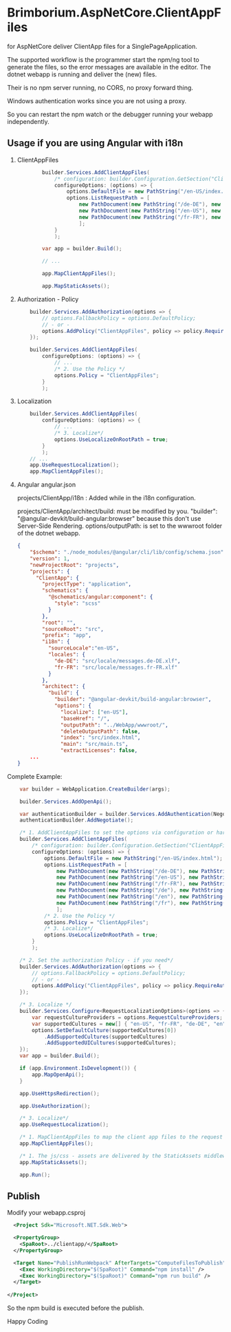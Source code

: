 # Brimborium.AspNetCore.ClientAppFiles

for AspNetCore deliver ClientApp files for a SinglePageApplication.

The supported workflow is the programmer start the npm/ng tool to generate the files, so the error messages are available in the editor.
The dotnet webapp is running and deliver the (new) files.

Their is no npm server running, no CORS, no proxy forward thing.

Windows authentication works since you are not using a proxy.

So you can restart the npm watch or the debugger running your webapp independently.

## Usage if you are using Angular with i18n

1. ClientAppFiles

    ```csharp
            builder.Services.AddClientAppFiles(
                /* configuration: builder.Configuration.GetSection("ClientAppFiles"),*/
                configureOptions: (options) => {
                    options.DefaultFile = new PathString("/en-US/index.html");
                    options.ListRequestPath = [
                        new PathDocument(new PathString("/de-DE"), new PathString("/de-DE/index.html")),
                        new PathDocument(new PathString("/en-US"), new PathString("/en-US/index.html")),
                        new PathDocument(new PathString("/fr-FR"), new PathString("/fr-FR/index.html")),
                        ];
                }
                );

            var app = builder.Build();

            // ...

            app.MapClientAppFiles();

            app.MapStaticAssets();
    ```

2. Authorization - Policy

    ```csharp
        builder.Services.AddAuthorization(options => {
            // options.FallbackPolicy = options.DefaultPolicy;
            // - or -
            options.AddPolicy("ClientAppFiles", policy => policy.RequireAuthenticatedUser());
        });

        builder.Services.AddClientAppFiles(
            configureOptions: (options) => {
                // ...
                /* 2. Use the Policy */
                options.Policy = "ClientAppFiles";
            }
            );
    ```

3. Localization
    ```csharp
        builder.Services.AddClientAppFiles(
            configureOptions: (options) => {
                // ...
                /* 3. Localize*/
                options.UseLocalizeOnRootPath = true;
            }
            );
        // ...
        app.UseRequestLocalization();
        app.MapClientAppFiles();
    ```

4. Angular angular.json
  
 
   projects/ClientApp/i18n : Added while in the i18n configuration.
  
   projects/ClientApp/architect/build: must be modified by you.
   "builder": "@angular-devkit/build-angular:browser" because this don't use Server-Side Rendering.
   options/outputPath: is set to the wwwroot folder of the dotnet webapp.

    ```json
    {
        "$schema": "./node_modules/@angular/cli/lib/config/schema.json",
        "version": 1,
        "newProjectRoot": "projects",
        "projects": {
          "ClientApp": {
            "projectType": "application",
            "schematics": {
              "@schematics/angular:component": {
                "style": "scss"
              }
            },
            "root": "",
            "sourceRoot": "src",
            "prefix": "app",
            "i18n": {
              "sourceLocale":"en-US",
              "locales": {
                "de-DE": "src/locale/messages.de-DE.xlf",
                "fr-FR": "src/locale/messages.fr-FR.xlf"
              }
            },
            "architect": {
              "build": {
                "builder": "@angular-devkit/build-angular:browser",
                "options": {
                  "localize": ["en-US"],
                  "baseHref": "/",
                  "outputPath": "../WebApp/wwwroot/",
                  "deleteOutputPath": false,
                  "index": "src/index.html",
                  "main": "src/main.ts",
                  "extractLicenses": false,
        ...
    }
    ```

Complete Example:

```csharp
    var builder = WebApplication.CreateBuilder(args);

    builder.Services.AddOpenApi();

    var authenticationBuilder = builder.Services.AddAuthentication(NegotiateDefaults.AuthenticationScheme);
    authenticationBuilder.AddNegotiate();

    /* 1. AddClientAppFiles to set the options via configuration or hard wired, as here. */
    builder.Services.AddClientAppFiles(
        /* configuration: builder.Configuration.GetSection("ClientAppFiles"),*/
        configureOptions: (options) => {
            options.DefaultFile = new PathString("/en-US/index.html");
            options.ListRequestPath = [
                new PathDocument(new PathString("/de-DE"), new PathString("/de-DE/index.html")),
                new PathDocument(new PathString("/en-US"), new PathString("/en-US/index.html")),
                new PathDocument(new PathString("/fr-FR"), new PathString("/fr-FR/index.html")),
                new PathDocument(new PathString("/de"), new PathString("/de-DE/index.html")),
                new PathDocument(new PathString("/en"), new PathString("/en-US/index.html")),
                new PathDocument(new PathString("/fr"), new PathString("/fr-FR/index.html")),
                ];
            /* 2. Use the Policy */
            options.Policy = "ClientAppFiles";
            /* 3. Localize*/
            options.UseLocalizeOnRootPath = true;
        }
        );

    /* 2. Set the authorization Policy - if you need*/
    builder.Services.AddAuthorization(options => {
        // options.FallbackPolicy = options.DefaultPolicy;
        // - or -
        options.AddPolicy("ClientAppFiles", policy => policy.RequireAuthenticatedUser());
    });

    /* 3. Localize */
    builder.Services.Configure<RequestLocalizationOptions>(options => {
        var requestCultureProviders = options.RequestCultureProviders;
        var supportedCultures = new[] { "en-US", "fr-FR", "de-DE", "en", "fr", "de" };
        options.SetDefaultCulture(supportedCultures[0])
            .AddSupportedCultures(supportedCultures)
            .AddSupportedUICultures(supportedCultures);
    });
    var app = builder.Build();

    if (app.Environment.IsDevelopment()) {
        app.MapOpenApi();
    }

    app.UseHttpsRedirection();

    app.UseAuthorization();

    /* 3. Localize*/
    app.UseRequestLocalization();

    /* 1. MapClientAppFiles to map the client app files to the request path */
    app.MapClientAppFiles();

    /* 1. The js/css - assets are delivered by the StaticAssets middleware  */
    app.MapStaticAssets();

    app.Run();
```

## Publish

Modify your webapp.csproj

```xml
  <Project Sdk="Microsoft.NET.Sdk.Web">

  <PropertyGroup>
    <SpaRoot>../clientapp/</SpaRoot>
  </PropertyGroup>

  <Target Name="PublishRunWebpack" AfterTargets="ComputeFilesToPublish">
    <Exec WorkingDirectory="$(SpaRoot)" Command="npm install" />
    <Exec WorkingDirectory="$(SpaRoot)" Command="npm run build" />
  </Target>
  
</Project>
```

So the npm build is executed before the publish.



Happy Coding